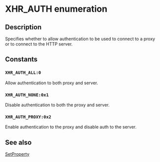 # XHR_AUTH enumeration

## Description

Specifies whether to allow authentication to be used to connect to a proxy or to connect to the HTTP server.

## Constants

### `XHR_AUTH_ALL:0`

Allow authentication to both proxy and server.

### `XHR_AUTH_NONE:0x1`

Disable authentication to both the proxy and server.

### `XHR_AUTH_PROXY:0x2`

Enable authentication to the proxy and disable auth to the server.

## See also

[SetProperty](https://learn.microsoft.com/previous-versions/windows/desktop/api/msxml6/nf-msxml6-ixmlhttprequest2-setproperty)